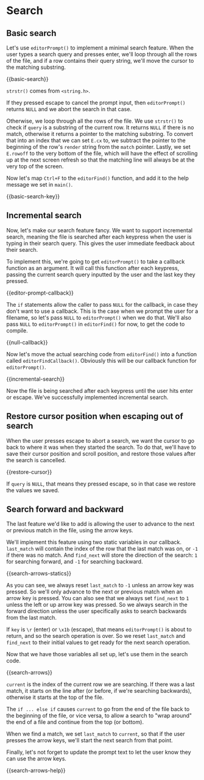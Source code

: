# Search

## Basic search

Let's use `editorPrompt()` to implement a minimal search feature. When the user
types a search query and presses enter, we'll loop through all the rows of the
file, and if a row contains their query string, we'll move the cursor to the
matching substring.

{{basic-search}}

`strstr()` comes from `<string.h>`.

If they pressed escape to cancel the prompt input, then `editorPrompt()`
returns `NULL` and we abort the search in that case.

Otherwise, we loop through all the rows of the file. We use `strstr()` to check
if `query` is a substring of the current row. It returns `NULL` if there is no
match, otherwise it returns a pointer to the matching substring. To convert
that into an index that we can set `E.cx` to, we subtract the pointer to the
beginning of the row's `render` string from the `match` pointer. Lastly, we
set `E.rowoff` to the very bottom of the file, which will have the effect of
scrolling up at the next screen refresh so that the matching line will always
be at the very top of the screen.

Now let's map `Ctrl+F` to the `editorFind()` function, and add it to the help
message we set in `main()`.

{{basic-search-key}}

## Incremental search

Now, let's make our search feature fancy. We want to support incremental
search, meaning the file is searched after each keypress when the user is
typing in their search query. This gives the user immediate feedback about
their search.

To implement this, we're going to get `editorPrompt()` to take a callback
function as an argument. It will call this function after each keypress,
passing the current search query inputted by the user and the last key they
pressed.

{{editor-prompt-callback}}

The `if` statements allow the caller to pass `NULL` for the callback, in case
they don't want to use a callback. This is the case when we prompt the user
for a filename, so let's pass `NULL` to `editorPrompt()` when we do that. We'll
also pass `NULL` to `editorPrompt()` in `editorFind()` for now, to get the code
to compile.

{{null-callback}}

Now let's move the actual searching code from `editorFind()` into a function
called `editorFindCallback()`. Obviously this will be our callback function for
`editorPrompt()`.

{{incremental-search}}

Now the file is being searched after each keypress until the user hits enter or
escape. We've successfully implemented incremental search.

## Restore cursor position when escaping out of search

When the user presses escape to abort a search, we want the cursor to go back
to where it was when they started the search. To do that, we'll have to save
their cursor position and scroll position, and restore those values after the
search is cancelled.

{{restore-cursor}}

If `query` is `NULL`, that means they pressed escape, so in that case we
restore the values we saved.

## Search forward and backward

The last feature we'd like to add is allowing the user to advance to the next
or previous match in the file, using the arrow keys.

We'll implement this feature using two static variables in our callback.
`last_match` will contain the index of the row that the last match was on, or
`-1` if there was no match. And `find_next` will store the direction of the
search: `1` for searching forward, and `-1` for searching backward.

{{search-arrows-statics}}

As you can see, we always reset `last_match` to `-1` unless an arrow key was
pressed. So we'll only advance to the next or previous match when an arrow key
is pressed. You can also see that we always set `find_next` to `1` unless the
left or up arrow key was pressed. So we always search in the forward direction
unless the user specifically asks to search backwards from the last match.

If `key` is `\r` (enter) or `\x1b` (escape), that means `editorPrompt()` is
about to return, and so the search operation is over. So we reset `last_match`
and `find_next` to their initial values to get ready for the next search
operation.

Now that we have those variables all set up, let's use them in the search code.

{{search-arrows}}

`current` is the index of the current row we are searching. If there was a last
match, it starts on the line after (or before, if we're searching backwards),
otherwise it starts at the top of the file.

The `if ... else if` causes `current` to go from the end of the file back to
the beginning of the file, or vice versa, to allow a search to "wrap around"
the end of a file and continue from the top (or bottom).

When we find a match, we set `last_match` to `current`, so that if the user
presses the arrow keys, we'll start the next search from that point.

Finally, let's not forget to update the prompt text to let the user know they
can use the arrow keys.

{{search-arrows-help}}


